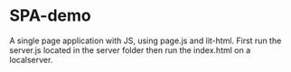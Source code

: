 # SPA-demo
A single page application with JS, using page.js and lit-html. 
First run the server.js located in the server folder then run the index.html on a localserver.
